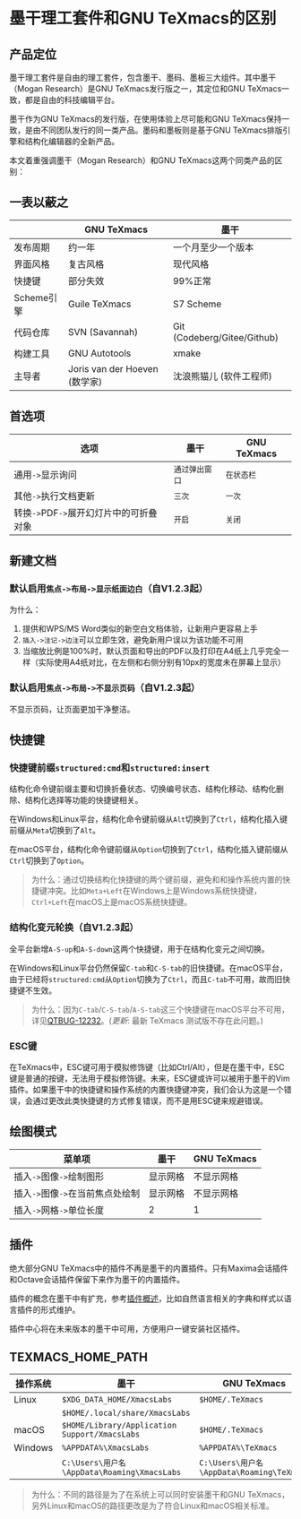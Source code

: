 # 墨干理工套件和GNU TeXmacs的区别
## 产品定位
墨干理工套件是自由的理工套件，包含墨干、墨码、墨板三大组件。其中墨干（Mogan Research）是GNU TeXmacs发行版之一，其定位和GNU TeXmacs一致，都是自由的科技编辑平台。

墨干作为GNU TeXmacs的发行版，在使用体验上尽可能和GNU TeXmacs保持一致，是由不同团队发行的同一类产品。墨码和墨板则是基于GNU TeXmacs排版引擎和结构化编辑器的全新产品。

本文着重强调墨干（Mogan Research）和GNU TeXmacs这两个同类产品的区别：

## 一表以蔽之
|  | GNU TeXmacs | 墨干 |
|--|------------|----------------|
| 发布周期 | 约一年 | 一个月至少一个版本 |
| 界面风格 | 复古风格 | 现代风格 | 
| 快捷键 | 部分失效 | 99%正常 |
| Scheme引擎 | Guile TeXmacs | S7 Scheme |
| 代码仓库 | SVN (Savannah) | Git (Codeberg/Gitee/Github) |
| 构建工具 | GNU Autotools | xmake | 
| 主导者 | Joris van der Hoeven (数学家) | 沈浪熊猫儿 (软件工程师) |


## 首选项
| 选项 | 墨干 | GNU TeXmacs|
|--------|-----------------|------------|
| 通用`->`显示询问 | `通过弹出窗口` | `在状态栏` |
| 其他`->`执行文档更新 | `三次` | `一次` |
| 转换`->`PDF`->`展开幻灯片中的可折叠对象 | `开启` | `关闭` |

## 新建文档
### 默认启用`焦点->布局->显示纸面边白`（自V1.2.3起）
为什么：
1. 提供和WPS/MS Word类似的新空白文档体验，让新用户更容易上手
2. `插入->注记->边注`可以立即生效，避免新用户误以为该功能不可用
3. 当缩放比例是100%时，默认页面和导出的PDF以及打印在A4纸上几乎完全一样（实际使用A4纸对比，在左侧和右侧分别有10px的宽度未在屏幕上显示）

### 默认启用`焦点->布局->不显示页码`（自V1.2.3起）
不显示页码，让页面更加干净整洁。

## 快捷键
### 快捷键前缀`structured:cmd`和`structured:insert`
结构化命令键前缀主要和切换折叠状态、切换编号状态、结构化移动、结构化删除、结构化选择等功能的快捷键相关。

在Windows和Linux平台，结构化命令键前缀从`Alt`切换到了`Ctrl`，结构化插入键前缀从`Meta`切换到了`Alt`。

在macOS平台，结构化命令键前缀从`Option`切换到了`Ctrl`，结构化插入键前缀从`Ctrl`切换到了`Option`。

> 为什么：通过切换结构化快捷键的两个键前缀，避免和和操作系统内置的快捷键冲突。比如`Meta+Left`在Windows上是Windows系统快捷键，`Ctrl+Left`在macOS上是macOS系统快捷键。


### 结构化变元轮换（自V1.2.3起）
全平台新增`A-S-up`和`A-S-down`这两个快捷键，用于在结构化变元之间切换。

在Windows和Linux平台仍然保留`C-tab`和`C-S-tab`的旧快捷键。在macOS平台，由于已经将`structured:cmd`从`Option`切换为了`Ctrl`，而且`C-tab`不可用，故而旧快捷键不生效。

> 为什么：因为`C-tab`/`C-S-tab`/`A-S-tab`这三个快捷键在macOS平台不可用，详见[QTBUG-12232](https://bugreports.qt.io/browse/QTBUG-12232)。(_更新_: 最新 TeXmacs 测试版不存在此问题。)

### ESC键
在TeXmacs中，ESC键可用于模拟修饰键（比如Ctrl/Alt），但是在墨干中，ESC键是普通的按键，无法用于模拟修饰键。未来，ESC键或许可以被用于墨干的Vim插件。如果墨干中的快捷键和操作系统的内置快捷键冲突，我们会认为这是一个错误，会通过更改此类快捷键的方式修复错误，而不是用ESC键来规避错误。

## 绘图模式
| 菜单项 | 墨干 | GNU TeXmacs |
|--------|------------------|-----------|
| 插入`->`图像`->`绘制图形 | 显示网格 | 不显示网格 |
| 插入`->`图像`->`在当前焦点处绘制 | 显示网格 | 不显示网格 |
| 插入`->`网格`->`单位长度 | 2 | 1 |

## 插件
绝大部分GNU TeXmacs中的插件不再是墨干的内置插件。只有Maxima会话插件和Octave会话插件保留下来作为墨干的内置插件。

插件的概念在墨干中有扩充，参考[插件概述](plugins.md)，比如自然语言相关的字典和样式以语言插件的形式维护。

插件中心将在未来版本的墨干中可用，方便用户一键安装社区插件。

## TEXMACS_HOME_PATH
| 操作系统 | 墨干 | GNU TeXmacs |
|---------|-----|-------------|
| Linux   | `$XDG_DATA_HOME/XmacsLabs` | `$HOME/.TeXmacs` |
|         | `$HOME/.local/share/XmacsLabs` |  |
| macOS | `$HOME/Library/Application Support/XmacsLabs` | `$HOME/.TeXmacs` |
| Windows | `%APPDATA%\XmacsLabs` | `%APPDATA%\TeXmacs`|
| | `C:\Users\用户名\AppData\Roaming\XmacsLabs` | `C:\Users\用户名\AppData\Roaming\TeXmacs` |

> 为什么：不同的路径是为了在系统上可以同时安装墨干和GNU TeXmacs，另外Linux和macOS的路径更改是为了符合Linux和macOS相关标准。
